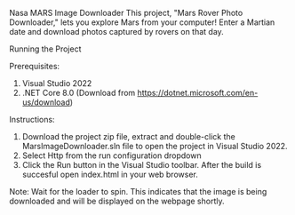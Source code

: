 Nasa MARS Image Downloader
This project, "Mars Rover Photo Downloader," lets you explore Mars from your computer!  Enter a Martian date and download photos captured by rovers on that day.

Running the Project

Prerequisites:

1) Visual Studio 2022
2) .NET Core 8.0 (Download from https://dotnet.microsoft.com/en-us/download)

Instructions:

1) Download the project zip file, extract and double-click the MarsImageDownloader.sln file to open the project in Visual Studio 2022.
2) Select Http from the run configuration dropdown
3) Click the Run button in the Visual Studio toolbar.
After the build is succesful open index.html in your web browser.

Note: Wait for the loader to spin. This indicates that the image is being downloaded and will be displayed on the webpage shortly.
